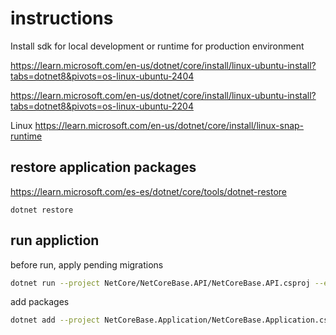 


# instructions

Install sdk for local development or runtime for production environment

https://learn.microsoft.com/en-us/dotnet/core/install/linux-ubuntu-install?tabs=dotnet8&pivots=os-linux-ubuntu-2404

https://learn.microsoft.com/en-us/dotnet/core/install/linux-ubuntu-install?tabs=dotnet8&pivots=os-linux-ubuntu-2204

Linux
https://learn.microsoft.com/en-us/dotnet/core/install/linux-snap-runtime

## restore application packages

https://learn.microsoft.com/es-es/dotnet/core/tools/dotnet-restore

```
dotnet restore
```

## run appliction

before run, apply pending migrations

``` bash
dotnet run --project NetCore/NetCoreBase.API/NetCoreBase.API.csproj --environment "Local"
```

add packages
```bash
dotnet add --project NetCoreBase.Application/NetCoreBase.Application.csproj package FluentValidation  
```